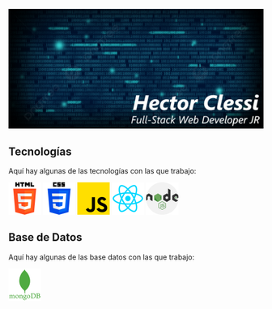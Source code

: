 ![](https://github.com/hectorc2907/hectorc2907/blob/dev/img/fondoimg.PNG)

## Tecnologías

Aquí hay algunas de las tecnologías con las que trabajo:

<div>
  <img src="https://github.com/hectorc2907/hectorc2907/blob/dev/img/iconosTecnologias/html.png" width="64" height="64">
  <img src="https://github.com/hectorc2907/hectorc2907/blob/dev/img/iconosTecnologias/css.png" width="64" height="64">
  <img src="https://github.com/hectorc2907/hectorc2907/blob/dev/img/iconosTecnologias/JavaScript.png" width="64" height="64">
  <img src="https://github.com/hectorc2907/hectorc2907/blob/dev/img/iconosTecnologias/React.png" width="64" height="64">
  <img src="https://github.com/hectorc2907/hectorc2907/blob/dev/img/iconosTecnologias/Node.png" width="64" height="64">
</div>

## Base de Datos

Aquí hay algunas de las base datos con las que trabajo:

<div>
  <img src="https://github.com/hectorc2907/hectorc2907/blob/dev/img/iconosTecnologias/MongoDB.png" width="64" height="64">
</div>